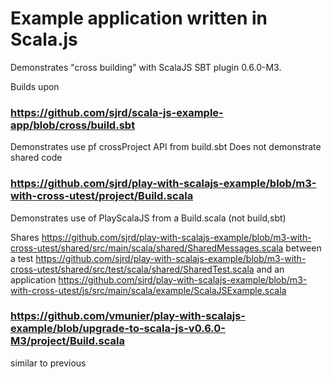 # Example application written in Scala.js

Demonstrates "cross building" with ScalaJS SBT plugin 0.6.0-M3.

Builds upon

### https://github.com/sjrd/scala-js-example-app/blob/cross/build.sbt
Demonstrates use pf crossProject API from build.sbt
Does not demonstrate shared code

### https://github.com/sjrd/play-with-scalajs-example/blob/m3-with-cross-utest/project/Build.scala
Demonstrates use of PlayScalaJS from a Build.scala (not build,sbt)

Shares https://github.com/sjrd/play-with-scalajs-example/blob/m3-with-cross-utest/shared/src/main/scala/shared/SharedMessages.scala
between a test https://github.com/sjrd/play-with-scalajs-example/blob/m3-with-cross-utest/shared/src/test/scala/shared/SharedTest.scala and an application https://github.com/sjrd/play-with-scalajs-example/blob/m3-with-cross-utest/js/src/main/scala/example/ScalaJSExample.scala

### https://github.com/vmunier/play-with-scalajs-example/blob/upgrade-to-scala-js-v0.6.0-M3/project/Build.scala
similar to previous

